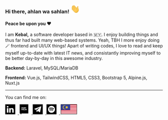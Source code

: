### Hi there, ahlan wa sahlan! <img src="./assets/wave.gif" width="30px">

#### Peace be upon you ❤️

I am **Kebal,** a software developer based in 🇲🇾. I enjoy building things and thus far had built many web-based systems. Yeah, TBH I more enjoy doing 🪄 frontend and UI/UX things! Apart of writing codes, I love to read and keep myself up-to-date with latest IT news, and consistantly improving myself to be better day-by-day in this awesome industry. 


**Backend:** Laravel, MySQL/MariaDB

**Frontend:** Vue.js, TailwindCSS, HTML5, CSS3, Bootstrap 5, Alpine.js, Nuxt.js

<!-- **Just Learn the Basic:** Nuxt.js, Flutter 🙇🏻‍♂️ -->

<!-- Looking forward to deep learn in Flutter, and AWS 🤔 -->

___

You can find me on:

<a href="https://www.linkedin.com/in/miqbalhakim" target="_blank">
  <picture>
    <source media="(prefers-color-scheme: dark)" srcset="./assets/linkedin-light.png">
    <img alt="LinkedIn" src="./assets/linkedin-dark.png" width="32" height="32" style="margin-right:8px">
  </picture>
</a>

<a href="https://www.kebal.xyz" target="_blank">
  <picture>
    <source media="(prefers-color-scheme: dark)" srcset="./assets/portfolio-light.png">
    <img alt="Portfolio" src="./assets/portfolio-dark.png" width="32" height="32" style="margin-right:8px">
  </picture>
</a>

<a href="https://t.me/kebal" target="_blank">
  <picture>
    <source media="(prefers-color-scheme: dark)" srcset="./assets/telegram-light.png">
    <img alt="Telegram" src="./assets/telegram-dark.png" width="32" height="32" style="margin-right:8px">
  </picture>
</a>

<a href="https://user.spotify.com/" target="_blank">
  <picture>
    <source media="(prefers-color-scheme: dark)" srcset="./assets/spotify-light.png">
    <img alt="spotify" src="./assets/spotify-dark.png" width="32" height="32" style="margin-right:8px">
  </picture>
</a>

<picture>
  <img src="./assets/my.png" height="32">
</picture>
